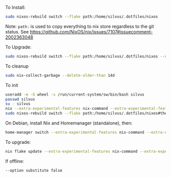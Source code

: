
To Install:
``` bash
sudo nixos-rebuild switch --flake path:/home/silvus/.dotfiles/nixos
```
Note: `path:` is used to copy everything to nix store regardless to the git status.
See https://github.com/NixOS/nix/issues/7107#issuecomment-2002363048


To Upgrade:
``` bash
sudo nixos-rebuild switch --flake path:/home/silvus/.dotfiles/nixos --upgrade
```

To cleanup
``` bash
sudo nix-collect-garbage --delete-older-than 14d
```

To init
``` bash
useradd -m -G wheel -s /run/current-system/sw/bin/bash silvus
passwd silvus
su - silvus
nix --extra-experimental-features nix-command --extra-experimental-features flakes run nixpkgs#git -- clone https://github.com/silvus/dotfiles.git ~/.dotfiles
sudo nixos-rebuild switch --flake path:/home/silvus/.dotfiles/nixos#the-hostname --use-remote-sudo
```

On Debian, install Nix and Homemanager (standalone), then:
``` bash
home-manager switch --extra-experimental-features nix-command --extra-experimental-features flakes --flake path:/home/silvus/.dotfiles/nixos#silvus
```

To upgrade:
``` bash
nix flake update --extra-experimental-features nix-command --extra-experimental-features flakes --flake path:/home/silvus/.dotfiles/nixos
```

If offline:
``` bash
--option substitute false
```

